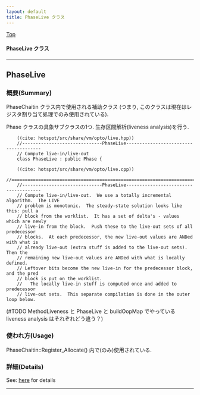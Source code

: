 ```yaml
---
layout: default
title: PhaseLive クラス 
---
```

[Top](../index.html)

#### PhaseLive クラス 



---
## <a name="no4brMRKfC" id="no4brMRKfC">PhaseLive</a>

### 概要(Summary)
PhaseChaitin クラス内で使用される補助クラス
(つまり, このクラスは現在はレジスタ割り当て処理でのみ使用されている).

Phase クラスの具象サブクラスの1つ.
生存区間解析(liveness analysis)を行う.


```
    ((cite: hotspot/src/share/vm/opto/live.hpp))
    //------------------------------PhaseLive--------------------------------------
    // Compute live-in/live-out
    class PhaseLive : public Phase {
```


```
    ((cite: hotspot/src/share/vm/opto/live.cpp))
    //=============================================================================
    //------------------------------PhaseLive--------------------------------------
    // Compute live-in/live-out.  We use a totally incremental algorithm.  The LIVE
    // problem is monotonic.  The steady-state solution looks like this: pull a
    // block from the worklist.  It has a set of delta's - values which are newly
    // live-in from the block.  Push these to the live-out sets of all predecessor
    // blocks.  At each predecessor, the new live-out values are ANDed with what is
    // already live-out (extra stuff is added to the live-out sets).  Then the
    // remaining new live-out values are ANDed with what is locally defined.
    // Leftover bits become the new live-in for the predecessor block, and the pred
    // block is put on the worklist.
    //   The locally live-in stuff is computed once and added to predecessor
    // live-out sets.  This separate compilation is done in the outer loop below.
```

(#TODO  MethodLiveness と PhaseLive と buildOopMap でやっている liveness analysis はそれぞれどう違う？)

### 使われ方(Usage)
PhaseChaitin::Register_Allocate() 内で(のみ)使用されている.




### 詳細(Details)
See: [here](../doxygen/classPhaseLive.html) for details

---
